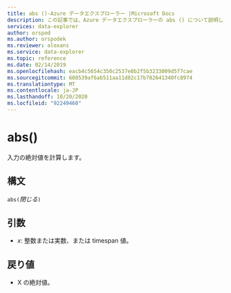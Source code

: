 ```yaml
---
title: abs ()-Azure データエクスプローラー |Microsoft Docs
description: この記事では、Azure データエクスプローラーの abs () について説明します。
services: data-explorer
author: orspod
ms.author: orspodek
ms.reviewer: alexans
ms.service: data-explorer
ms.topic: reference
ms.date: 02/14/2019
ms.openlocfilehash: eacb4c5654c350c2537e0b2f5b3233009d5f7cae
ms.sourcegitcommit: 608539af6ab511aa11d82c17b782641340fc8974
ms.translationtype: MT
ms.contentlocale: ja-JP
ms.lasthandoff: 10/20/2020
ms.locfileid: "92249460"
---
```

# <a name="abs"></a>abs()

入力の絶対値を計算します。  

## <a name="syntax"></a>構文

`abs(`*閉じる*`)`

## <a name="arguments"></a>引数

* *x*: 整数または実数、または timespan 値。

## <a name="returns"></a>戻り値

* X の絶対値。